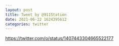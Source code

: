 ```yaml
--- 
layout: post 
title: Tweet by @911Station 
date: 2021-06-22 1624395612 
categories: twitter 
--- 
```

https://twitter.com/o/status/1407443304665522177